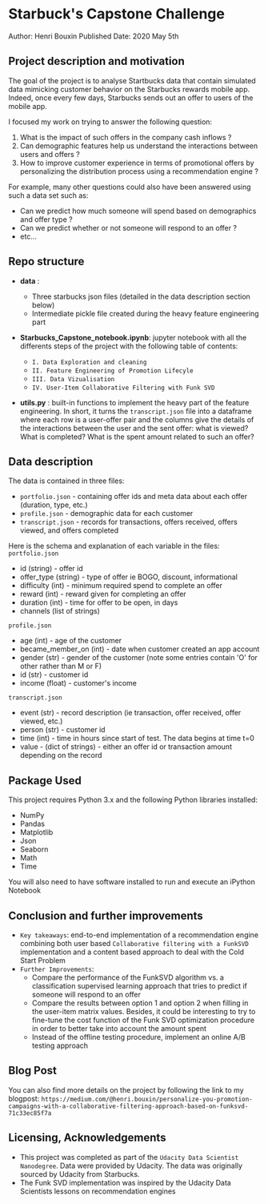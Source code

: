 # Starbuck's Capstone Challenge
Author: Henri Bouxin
Published Date: 2020 May 5th

## Project description and motivation
The goal of the project is to analyse Startbucks data that contain simulated data mimicking customer behavior on the Starbucks rewards mobile app. Indeed, once every few days, Starbucks sends out an offer to users of the mobile app.

I focused my work on trying to answer the following question:

1. What is the impact of such offers in the company cash inflows ?
2. Can demographic features help us understand the interactions between users and offers ?
3. How to improve customer experience in terms of promotional offers by personalizing the distribution process using a recommendation engine ?

For example, many other questions could also have been answered using such a data set such as:
- Can we predict how much someone will spend based on demographics and offer type ?
- Can we predict whether or not someone will respond to an offer ?
- etc...


## Repo structure
- **data** :
  - Three starbucks json files (detailed in the data description section below)
  - Intermediate pickle file created during the heavy feature engineering part

- **Starbucks_Capstone_notebook.ipynb**: jupyter notebook with all the differents steps of the project with the following table of contents:
  - `I. Data Exploration and cleaning`
  - `II. Feature Engineering of Promotion Lifecyle`
  - `III. Data Vizualisation`
  - `IV. User-Item Collaborative Filtering with Funk SVD`

- **utils.py** : built-in functions to implement the heavy part of the feature engineering. In short, it turns the `transcript.json` file into a dataframe where each row is a user-offer pair and the columns give the details of the interactions between the user and the sent offer: what is viewed? What is completed? What is the spent amount related to such an offer?

## Data description
The data is contained in three files:
- `portfolio.json` - containing offer ids and meta data about each offer (duration, type, etc.)
- `profile.json` - demographic data for each customer
- `transcript.json` - records for transactions, offers received, offers viewed, and offers completed

Here is the schema and explanation of each variable in the files:
`portfolio.json`
- id (string) - offer id
- offer_type (string) - type of offer ie BOGO, discount, informational
- difficulty (int) - minimum required spend to complete an offer
- reward (int) - reward given for completing an offer
- duration (int) - time for offer to be open, in days
- channels (list of strings)

`profile.json`
- age (int) - age of the customer
- became_member_on (int) - date when customer created an app account
- gender (str) - gender of the customer (note some entries contain 'O' for other rather than M or F)
- id (str) - customer id
- income (float) - customer's income

`transcript.json`
- event (str) - record description (ie transaction, offer received, offer viewed, etc.)
- person (str) - customer id
- time (int) - time in hours since start of test. The data begins at time t=0
- value - (dict of strings) - either an offer id or transaction amount depending on the record

## Package Used
This project requires Python 3.x and the following Python libraries installed:
- NumPy
- Pandas
- Matplotlib
- Json
- Seaborn
- Math
- Time

You will also need to have software installed to run and execute an iPython Notebook

## Conclusion and further improvements
- `Key takeaways`: end-to-end implementation of a recommendation engine combining both user based `Collaborative filtering with a FunkSVD` implementation and a content based approach to deal with the Cold Start Problem
- `Further Improvements`:
  - Compare the performance of the FunkSVD algorithm vs. a classification supervised learning approach that tries to predict if someone will respond to an offer
  - Compare the results between option 1 and option 2 when filling in the user-item matrix values. Besides, it could be interesting to try to fine-tune the cost function of the Funk SVD optimization procedure in order to better take into account the amount spent
  - Instead of the offline testing procedure, implement an online A/B testing approach

## Blog Post
You can also find more details on the project by following the link to my blogpost: `https://medium.com/@henri.bouxin/personalize-you-promotion-campaigns-with-a-collaborative-filtering-approach-based-on-funksvd-71c33ec85f7a`

## Licensing, Acknowledgements
- This project was completed as part of the `Udacity Data Scientist Nanodegree`. Data were provided by Udacity. The data was originally sourced by Udacity from Starbucks.
- The Funk SVD implementation was inspired by the Udacity Data Scientists lessons on recommendation engines
